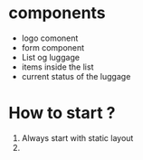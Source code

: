 # components

- logo comonent
- form component
- List og luggage
- items inside the list
- current status of the luggage

# How to start ?

1. Always start with static layout
2.
